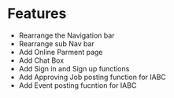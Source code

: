 # Features

* Rearrange the Navigation bar
* Rearrange sub Nav bar
* Add Online Parment page
* Add Chat Box
* Add Sign in and Sign up functions
* Add Approving Job posting function for IABC
* Add Event posting fucntion for IABC